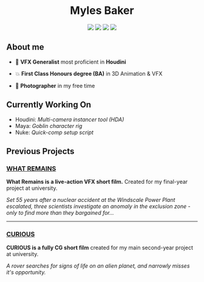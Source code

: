 <h1 align="center">Myles Baker</h1>

<div align="center">
<a href="https://github.com/search?q=owner%3AMylesBaker+topic%3Ahoudini&type=repositories"><img src="https://img.shields.io/badge/-Houdini-F26722?style=for-the-badge&logo=houdini&logoColor=F26722&labelColor=282828"></a>
<a href="https://github.com/search?q=owner%3AMylesBaker+topic%3Amaya&type=repositories"><img src="https://img.shields.io/badge/-Maya-37A5CC?style=for-the-badge&logo=autodeskmaya&logoColor=37A5CC&labelColor=282828"></a>
<a href="https://github.com/search?q=owner%3AMylesBaker+topic%3Anuke&type=repositories"><img src="https://img.shields.io/badge/-Nuke-FCB937?style=for-the-badge&logo=nuke&logoColor=FCB937&labelColor=282828"></a>
<a href="https://github.com/search?q=owner%3AMylesBaker+topic%3Anuke&type=repositories"><img src="https://img.shields.io/badge/-Python-4584B6?style=for-the-badge&logo=python&logoColor=FC4584B6937&labelColor=282828"></a>
</div>

## About me
* 🎥 **VFX Generalist** most proficient in **Houdini**

* 💥 **First Class Honours degree (BA)** in 3D Animation & VFX

* 📸 **Photographer** in my free time

## Currently Working On
* Houdini: *Multi-camera instancer tool (HDA)*
* Maya: *Goblin character rig*
* Nuke: *Quick-comp setup script*

## Previous Projects

### [WHAT REMAINS](https://html-preview.github.io/?url=)
**What Remains is a live-action VFX short film.** Created for my final-year project at university.

*Set 55 years after a nuclear accident at the Windscale Power Plant escalated, three scientists investigate an anomaly in the exclusion zone - only to find more than they bargained for...*

-----
### [CURIOUS](https://www.therookies.co/entries/22490)
**CURIOUS is a fully CG short film** created for my main second-year project at university.

*A rover searches for signs of life on an alien planet, and narrowly misses it's opportunity.*
